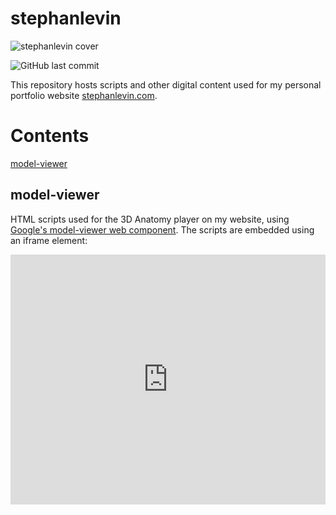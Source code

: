 # stephanlevin

![stephanlevin cover](https://cdn.prod.website-files.com/626ba8650339566bf7b2bacd/647d788a8a1b4d7414f136de_23ZB_Narcissus_4K-01.jpg)

![GitHub last commit](https://img.shields.io/github/last-commit/montevideo313/stephanlevin)

This repository hosts scripts and other digital content used for my personal portfolio website [stephanlevin.com](https://ww.stephanlevin.com).

# Contents
[model-viewer](#modelviewer)

<a name="modelviewer"/>

## model-viewer

HTML scripts used for the 3D Anatomy player on my website, using [Google's model-viewer web component](https://modelviewer.dev).
The scripts are embedded using an iframe element:

<iframe 
  src="https://montevideo313.github.io/stephanlevin/model-viewer/coming-soon.html" 
  style="position: relative; top: 0; left: 0; width: 100%; height: 400px;" 
  frameborder="0" 
  allowfullscreen>
</iframe>

